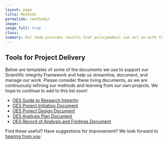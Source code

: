 ```yaml
---
layout: page
title: Methods
permalink: /methods/
image:
image_full: true
class:
summary: Our team provides results that policymakers can act on with the highest degree of confidence.
---
```

## Tools for Project Delivery

Below are templates of some of the documents we use to support our Scientific Integrity Framework and help us streamline, document, and manage our work. Please consider these living documents, as we are continuously refining our methods and learning from our own projects. We hope to continue to add to this list soon! 

- [OES Guide to Research Integrity]({{site.baseurl}}/assets/files/ResearchIntegrity.pdf)
- [OES Project Initiation Document]({{site.baseurl}}/assets/files/ProjectInitiation.pdf)
- [OES Project Design Document]({{site.baseurl}}/assets/files/ProjectDesign.pdf)
- [OES Analysis Plan Document]({{site.baseurl}}/assets/files/AnalysisPlan.pdf)
- [OES Record of Analysis and Findings Document]({{site.baseurl}}/assets/files/RecordAnalysis.pdf)

Find these useful? Have suggestions for improvement? We look forward to <a href="mailto:oes@gsa.gov?subject=Approach">hearing from you</a>.

